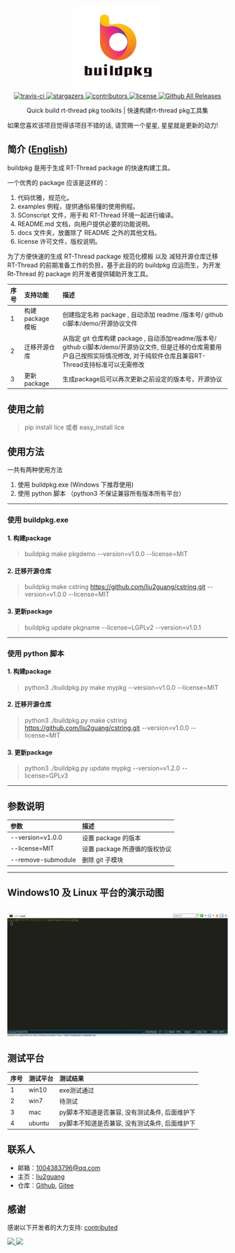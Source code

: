 <div align="center">
  <a href="https://github.com/rtpkgs/buildpkg">
    <img width="200" heigth="200" src="/figures/logo.png">
  </a>  

  <div align="center">
    <a href="https://github.com/rtpkgs/buildpkg">
      <img src="https://img.shields.io/travis/liu2guang/Lua2RTT/master.svg?style=flat-square" alt="travis-ci" />
    </a>
    <a href="https://github.com/rtpkgs/buildpkg/stargazers">
      <img src="https://img.shields.io/github/stars/rtpkgs/buildpkg.svg?style=flat-square" alt="stargazers" />
    </a>
    <a href="https://github.com/rtpkgs/buildpkg/graphs/contributors">
      <img src="https://img.shields.io/github/contributors/rtpkgs/buildpkg.svg?style=flat-square" alt="contributors" />
    </a>
    <a href="https://github.com/rtpkgs/buildpkg/blob/master/LICENSE">
        <img src="https://img.shields.io/github/license/rtpkgs/buildpkg.svg?style=flat-square" alt="license" />
    </a>
    <a href="https://github.com/rtpkgs/buildpkg/releases">
      <img src="https://img.shields.io/github/release/rtpkgs/buildpkg.svg?style=flat-square" alt="Github All Releases" />
    </a>
  </div>

  <p align="center">Quick build rt-thread pkg toolkits | 快速构建rt-thread pkg工具集</p>
</div>

如果您喜欢该项目觉得该项目不错的话, 请赏赐一个星星, 星星就是更新的动力! 

## 简介 ([English](/readme.en.md)) 

buildpkg 是用于生成 RT-Thread package 的快速构建工具。

一个优秀的 package 应该是这样的：
 1. 代码优雅，规范化。
 2. examples 例程，提供通俗易懂的使用例程。
 3. SConscript 文件，用于和 RT-Thread 环境一起进行编译。
 4. README.md 文档，向用户提供必要的功能说明。
 5. docs 文件夹，放置除了 README 之外的其他文档。
 6. license 许可文件，版权说明。

为了方便快速的生成 RT-Thread package 规范化模板 以及 减轻开源仓库迁移 RT-Thread 的前期准备工作的负担，基于此目的的 buildpkg 应运而生，为开发 Rt-Thread 的 package 的开发者提供辅助开发工具。

| 序号  | 支持功能 | 描述 |
| :--- | :--- | :--- |
| 1 | 构建 package 模板 | 创建指定名称 package , 自动添加 readme /版本号/ github ci脚本/demo/开源协议文件 |
| 2 | 迁移开源仓库 | 从指定 git 仓库构建 package , 自动添加readme/版本号/ github ci脚本/demo/开源协议文件, 但是迁移的仓库需要用户自己按照实际情况修改, 对于纯软件仓库且兼容RT-Thread支持标准可以无需修改 |
| 3 | 更新package | 生成package后可以再次更新之前设定的版本号，开源协议 | 

## 使用之前
> pip install lice 或者 easy_install lice

## 使用方法

一共有两种使用方法
 1. 使用 buildpkg.exe  (Windows 下推荐使用)
 2. 使用 python 脚本   （python3 不保证兼容所有版本所有平台）

---

### 使用 buildpkg.exe

#### 1. 构建package
> buildpkg make pkgdemo --version=v1.0.0 --license=MIT 

#### 2. 迁移开源仓库
> buildpkg make cstring https://github.com/liu2guang/cstring.git --version=v1.0.0 --license=MIT

#### 3. 更新package
> buildpkg update pkgname --license=LGPLv2 --version=v1.0.1

---

### 使用 python 脚本

#### 1. 构建package
> python3 ./buildpkg.py make mypkg --version=v1.0.0 --license=MIT 

#### 2. 迁移开源仓库
> python3 ./buildpkg.py make cstring https://github.com/liu2guang/cstring.git --version=v1.0.0 --license=MIT 

#### 3. 更新package
> python3 ./buildpkg.py update mypkg --version=v1.2.0 --license=GPLv3

---

## 参数说明
| 参数  | 描述 |
| :--- | :--- |
| --version=v1.0.0 | 设置 package 的版本 |
| --license=MIT | 设置 package 所遵循的版权协议 |
| --remove-submodule | 删除 git 子模块 |
---
## Windows10 及 Linux 平台的演示动图
![buildpkg](/figures/buildpkg.gif)
---
## 测试平台

| 序号 | 测试平台 | 测试结果 | 
|:---|:---|:---|
| 1 | win10   | exe测试通过 |
| 2 | win7    | 待测试 | 
| 3 | mac     | py脚本不知道是否兼容, 没有测试条件, 后面维护下 |
| 4 | ubuntu  | py脚本不知道是否兼容, 没有测试条件, 后面维护下 |

## 联系人

* 邮箱：[1004383796@qq.com](mailto:1004383796@qq.com)
* 主页：[liu2guang](https://github.com/liu2guang)
* 仓库：[Github](https://github.com/liu2guang), [Gitee](https://github.com/liu2guang) 

## 感谢

感谢以下开发者的大力支持: [contributed](CONTRIBUTING.md)
<div>
    <a href="https://github.com/rtpkgs/buildpkg">
      <img width="50" heigth="50" src="https://avatars2.githubusercontent.com/u/24929334?s=400&u=da62f43f6c4ff722b9b9defb704f2c585536347e&v=4">
    </a>
    <a href="https://github.com/rtpkgs/buildpkg">
      <img width="50" heigth="50" src="https://avatars2.githubusercontent.com/u/30776697?s=400&v=4">
    </a>
</div>
